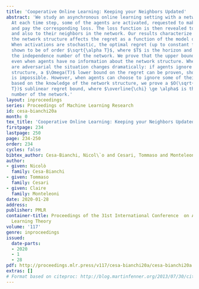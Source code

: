 ```yaml
---
title: 'Cooperative Online Learning: Keeping your Neighbors Updated'
abstract: 'We study an asynchronous online learning setting with a network of agents.
  At each time step, some of the agents are activated, requested to make a prediction,
  and pay the corresponding loss. The loss function is then revealed to these agents
  and also to their neighbors in the network. Our results characterize how much knowing
  the network structure affects the regret as a function of the model of agent activations.
  When activations are stochastic, the optimal regret (up to constant factors) is
  shown to be of order $\sqrt{\alpha T}$, where $T$ is the horizon and $\alpha$ is
  the independence number of the network. We prove that the upper bound is achieved
  even when agents have no information about the network structure. When activations
  are adversarial the situation changes dramatically: if agents ignore the network
  structure, a $\Omega(T)$ lower bound on the regret can be proven, showing that learning
  is impossible. However, when agents can choose to ignore some of their neighbors
  based on the knowledge of the network structure, we prove a $O(\sqrt{\overline{\chi}
  T})$ sublinear regret bound, where $\overline{\chi} \ge \alpha$ is the clique-covering
  number of the network.'
layout: inproceedings
series: Proceedings of Machine Learning Research
id: cesa-bianchi20a
month: 0
tex_title: 'Cooperative Online Learning: Keeping your Neighbors Updated'
firstpage: 234
lastpage: 250
page: 234-250
order: 234
cycles: false
bibtex_author: Cesa-Bianchi, Nicol\`o and Cesari, Tommaso and Monteleoni, Claire
author:
- given: Nicolò
  family: Cesa-Bianchi
- given: Tommaso
  family: Cesari
- given: Claire
  family: Monteleoni
date: 2020-01-28
address: 
publisher: PMLR
container-title: Proceedings of the 31st International Conference  on Algorithmic
  Learning Theory
volume: '117'
genre: inproceedings
issued:
  date-parts:
  - 2020
  - 1
  - 28
pdf: http://proceedings.mlr.press/v117/cesa-bianchi20a/cesa-bianchi20a.pdf
extras: []
# Format based on citeproc: http://blog.martinfenner.org/2013/07/30/citeproc-yaml-for-bibliographies/
---
```

